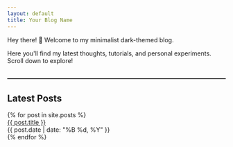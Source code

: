 ```yaml
---
layout: default
title: Your Blog Name
---
```


<div class="intro">
  <p>Hey there! 👋 Welcome to my minimalist dark-themed blog.</p>
  <p>Here you'll find my latest thoughts, tutorials, and personal experiments. Scroll down to explore!</p>
</div>

<hr style="margin: 2rem 0; border: none; border-top: 1px solid #333;" />

<div class="latest-posts">
  <h2>Latest Posts</h2>
  <div class="post-list">
    {% for post in site.posts %}
      <div class="post-box">
        <a href="{{ post.url }}">{{ post.title }}</a>
        <div class="post-date">{{ post.date | date: "%B %d, %Y" }}</div>
      </div>
    {% endfor %}
  </div>
</div>
